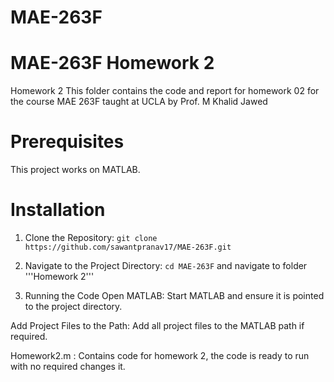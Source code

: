 # MAE-263F

# MAE-263F Homework 2
Homework 2
This folder contains the code and report for homework 02 for the course MAE 263F taught at UCLA by Prof. M Khalid Jawed
# Prerequisites
This project works on MATLAB. 

# Installation
1. Clone the Repository:
``` git clone https://github.com/sawantpranav17/MAE-263F.git ```

2. Navigate to the Project Directory:
``` cd MAE-263F ``` and navigate to folder '''Homework 2'''

3. Running the Code
Open MATLAB: Start MATLAB and ensure it is pointed to the project directory.

Add Project Files to the Path: Add all project files to the MATLAB path if required.

Homework2.m : Contains code for homework 2, the code is ready to run with no required changes it. 
